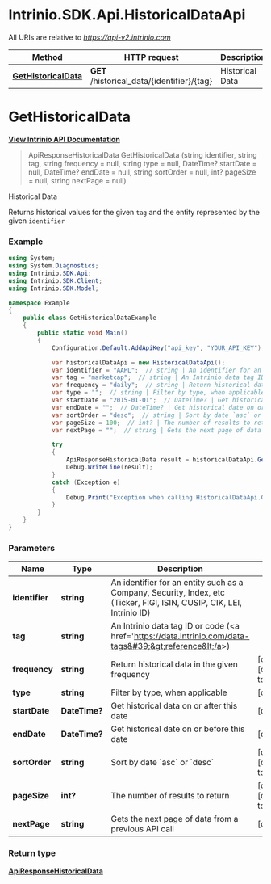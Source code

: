 # Intrinio.SDK.Api.HistoricalDataApi

All URIs are relative to *https://api-v2.intrinio.com*

Method | HTTP request | Description
------------- | ------------- | -------------
[**GetHistoricalData**](HistoricalDataApi.md#gethistoricaldata) | **GET** /historical_data/{identifier}/{tag} | Historical Data



[//]: # (START_OPERTATION)

[//]: # (ENDPOINT:/historical_data/{identifier}/{tag})

[//]: # (DOC_LINK:HistoricalDataApi.md#gethistoricaldata)

<a name="gethistoricaldata"></a>
# **GetHistoricalData**

[**View Intrinio API Documentation**](https://docs.intrinio.com/documentation/api_v2/GetHistoricalData_v2)

> ApiResponseHistoricalData GetHistoricalData (string identifier, string tag, string frequency = null, string type = null, DateTime? startDate = null, DateTime? endDate = null, string sortOrder = null, int? pageSize = null, string nextPage = null)

Historical Data

Returns historical values for the given `tag` and the entity represented by the given `identifier`

### Example

[//]: # (START_CODE_EXAMPLE)

```csharp
using System;
using System.Diagnostics;
using Intrinio.SDK.Api;
using Intrinio.SDK.Client;
using Intrinio.SDK.Model;

namespace Example
{
    public class GetHistoricalDataExample
    {
        public static void Main()
        {
            Configuration.Default.AddApiKey("api_key", "YOUR_API_KEY");

            var historicalDataApi = new HistoricalDataApi();
            var identifier = "AAPL";  // string | An identifier for an entity such as a Company, Security, Index, etc (Ticker, FIGI, ISIN, CUSIP, CIK, LEI, Intrinio ID)
            var tag = "marketcap";  // string | An Intrinio data tag ID or code (<a href='https://data.intrinio.com/data-tags'>reference</a>)
            var frequency = "daily";  // string | Return historical data in the given frequency (optional)  (default to daily)
            var type = "";  // string | Filter by type, when applicable (optional) 
            var startDate = "2015-01-01";  // DateTime? | Get historical data on or after this date (optional) 
            var endDate = "";  // DateTime? | Get historical date on or before this date (optional) 
            var sortOrder = "desc";  // string | Sort by date `asc` or `desc` (optional)  (default to desc)
            var pageSize = 100;  // int? | The number of results to return (optional)  (default to 100)
            var nextPage = "";  // string | Gets the next page of data from a previous API call (optional) 

            try
            {
                ApiResponseHistoricalData result = historicalDataApi.GetHistoricalData(identifier, tag, frequency, type, startDate, endDate, sortOrder, pageSize, nextPage);
                Debug.WriteLine(result);
            }
            catch (Exception e)
            {
                Debug.Print("Exception when calling HistoricalDataApi.GetHistoricalData: " + e.Message );
            }
        }
    }
}
```

[//]: # (END_CODE_EXAMPLE)

### Parameters

Name | Type | Description  | Notes
------------- | ------------- | ------------- | -------------
 **identifier** | **string**| An identifier for an entity such as a Company, Security, Index, etc (Ticker, FIGI, ISIN, CUSIP, CIK, LEI, Intrinio ID) | 
 **tag** | **string**| An Intrinio data tag ID or code (&lt;a href&#x3D;&#39;https://data.intrinio.com/data-tags&#39;&gt;reference&lt;/a&gt;) | 
 **frequency** | **string**| Return historical data in the given frequency | [optional] [default to daily]
 **type** | **string**| Filter by type, when applicable | [optional] 
 **startDate** | **DateTime?**| Get historical data on or after this date | [optional] 
 **endDate** | **DateTime?**| Get historical date on or before this date | [optional] 
 **sortOrder** | **string**| Sort by date &#x60;asc&#x60; or &#x60;desc&#x60; | [optional] [default to desc]
 **pageSize** | **int?**| The number of results to return | [optional] [default to 100]
 **nextPage** | **string**| Gets the next page of data from a previous API call | [optional] 

### Return type

[**ApiResponseHistoricalData**](ApiResponseHistoricalData.md)

[//]: # (END_OPERATION)

